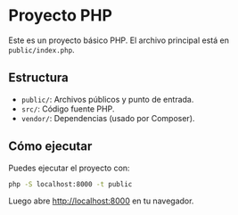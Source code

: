 # Proyecto PHP

Este es un proyecto básico PHP. El archivo principal está en `public/index.php`.

## Estructura
- `public/`: Archivos públicos y punto de entrada.
- `src/`: Código fuente PHP.
- `vendor/`: Dependencias (usado por Composer).

## Cómo ejecutar
Puedes ejecutar el proyecto con:

```bash
php -S localhost:8000 -t public
```

Luego abre [http://localhost:8000](http://localhost:8000) en tu navegador.
